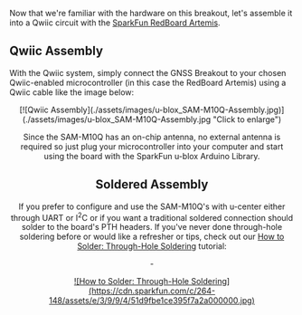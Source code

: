 Now that we're familiar with the hardware on this breakout, let's assemble it into a Qwiic circuit with the [SparkFun RedBoard Artemis]().

## Qwiic Assembly

With the Qwiic system, simply connect the GNSS Breakout to your chosen Qwiic-enabled microcontroller (in this case the RedBoard Artemis) using a Qwiic cable like the image below:

<center>
[![Qwiic Assembly](./assets/images/u-blox_SAM-M10Q-Assembly.jpg)](./assets/images/u-blox_SAM-M10Q-Assembly.jpg "Click to enlarge")

Since the SAM-M10Q has an on-chip antenna, no external antenna is required so just plug your microcontroller into your computer and start using the board with the SparkFun u-blox Arduino Library.

## Soldered Assembly

If you prefer to configure and use the SAM-M10Q's with u-center either through UART or I<sup>2</sup>C or if you want a traditional soldered connection should solder to the board's PTH headers. If you've never done through-hole soldering before or would like a refresher or tips, check out our [How to Solder: Through-Hole Soldering](https://learn.sparkfun.com/tutorials/5) tutorial:

<div class="grid cards" markdown>
-   <a href="https://learn.sparkfun.com/tutorials/5">
    <figure markdown>
    ![How to Solder: Through-Hole Soldering](https://cdn.sparkfun.com/c/264-148/assets/e/3/9/9/4/51d9fbe1ce395f7a2a000000.jpg)
    </figure>
    </a>